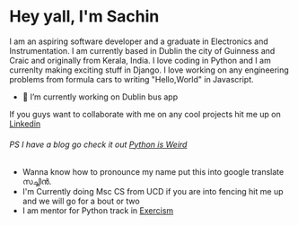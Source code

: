 # Hey yall, I'm Sachin 

I am an aspiring software developer and a graduate in Electronics and Instrumentation. I am currently based in Dublin the city of Guinness and Craic and originally from Kerala, India. I love coding in Python and I am currenlty making exciting stuff in Django. I love working on any engineering problems from formula cars to writing "Hello,World" in Javascript. 

- 🔭 I’m currently working on Dublin bus app 

If you guys want to collaborate with me on any cool projects hit me up on [Linkedin](https://www.linkedin.com/in/sachin-soman/)
###### PS I have a blog go check it out [Python is Weird](https://sachsom95.github.io/Python_blog/)


- Wanna know how to pronounce my name put this into google translate സച്ചിൻ.
- I'm Currently doing Msc CS from UCD if you are into fencing hit me up and we will go for a bout or two
- I am mentor for Python track in [Exercism](https://exercism.io/)



